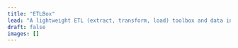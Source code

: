 ```yaml
---
title: "ETLBox"
lead: "A lightweight ETL (extract, transform, load) toolbox and data integration library for .NET"
draft: false
images: []
---
```

